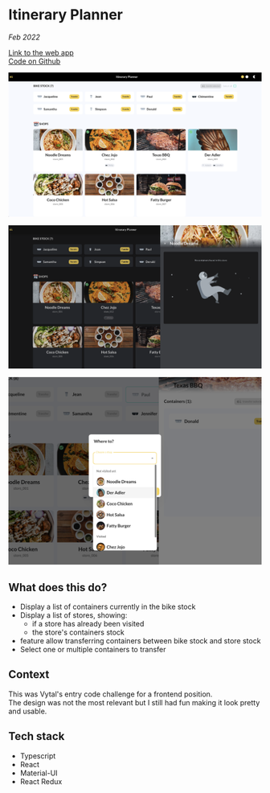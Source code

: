 # Itinerary Planner

_Feb 2022_

[Link to the web app](https://lydialawli.github.io/itinerary-planner-ly/)  
[Code on Github](https://github.com/lydialawli/itinerary-planner-ly)

![itinerary-planner-home](assets/itinerary-planner-home.png)

![itinerary-planner-dark-side](assets/itinerary-planner-dark-side.png)

![itinerary-planner-select](assets/itinerary-planner-select.png)

## What does this do?

- Display a list of containers currently in the bike stock
- Display a list of stores, showing:
    - if a store has already been visited
    - the store's containers stock
- feature allow transferring containers between bike stock and store stock
- Select one or multiple containers to transfer

## Context

This was Vytal's entry code challenge for a frontend position.  
The design was not the most relevant but I still had fun making it look pretty and usable.

## Tech stack

- Typescript
- React
- Material-UI
- React Redux
